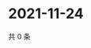 # 2021-11-24

共 0 条

<!-- BEGIN WEIBO -->
<!-- 最后更新时间 Wed Nov 24 2021 01:10:19 GMT+0800 (China Standard Time) -->

<!-- END WEIBO -->
